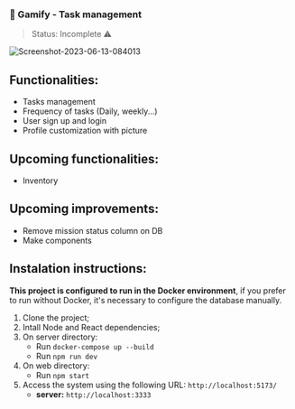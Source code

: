 ### 👾 Gamify - Task management
> Status: Incomplete ⚠️

![Screenshot-2023-06-13-084013](https://github.com/mateusflorez/gamify/assets/54851249/faa17873-6803-4165-8657-665ce60df391)

## Functionalities:
+ Tasks management
+ Frequency of tasks (Daily, weekly...)
+ User sign up and login
+ Profile customization with picture

## Upcoming functionalities:
+ Inventory

## Upcoming improvements:
+ Remove mission status column on DB
+ Make components

## Instalation instructions:
**This project is configured to run in the Docker environment**, if you prefer to run without Docker, it's necessary to configure the database manually.

1. Clone the project;
2. Intall Node and React dependencies;
3. On server directory:
    - Run `docker-compose up --build`
    - Run `npm run dev`
4. On web directory:
    - Run `npm start`
4. Access the system using the following URL: `http://localhost:5173/`
   - **server:** `http://localhost:3333`
